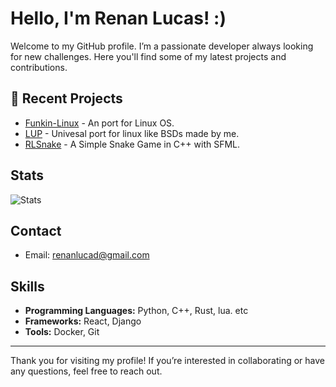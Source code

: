 # Hello, I'm Renan Lucas! :)

Welcome to my GitHub profile. I’m a passionate developer always looking for new challenges. Here you'll find some of my latest projects and contributions.

## 🚀 Recent Projects

- [Funkin-Linux](https://github.com/Renan2010/Funkin-Linux) - An port for Linux OS.
- [LUP](https://github.com/Renan2010/LUP) - Univesal port for linux like BSDs made by me.
- [RLSnake](https://github.com/Renan2010/RLSnake) - A Simple Snake Game in C++ with SFML.

## Stats

![Stats](https://github-readme-stats.vercel.app/api?username=Renan2010&show_icons=true&hide_title=true&count_private=true)

## Contact
- Email: [renanlucad@gmail.com](mailto:renanlucas@example.com)
## Skills

- **Programming Languages:** Python, C++, Rust, lua. etc
- **Frameworks:** React, Django
- **Tools:** Docker, Git

---

Thank you for visiting my profile! If you’re interested in collaborating or have any questions, feel free to reach out.
